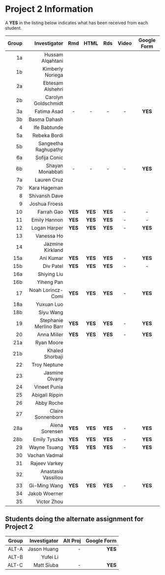 # Project 2 Information

A **YES** in the listing below indicates what has been received from each student.

Group | Investigator | Rmd | HTML | Rds | Video | Google Form
---: | ---: | :---: | :---: | :---: | :---: | :---:
1a | Hussam Alqahtani | 
1b | Kimberly Noriega | 
2a | Ebtesam Alshehri | 
2b | Carolyn Goldschmidt | 
3a | Fatima Asad | - | - | - | - | **YES**  
3b | Basma Dahash |
4 | Ife Babtunde |
5a | Rebeka Bordi |
5b | Sangeetha Raghupathy |
6a | Sofija Conic |
6b | Shayan Monabbati | - | - | - | - | **YES** 
7a | Lauren Cruz |
7b | Kara Hageman |
8 | Shivansh Dave | 		
9 | Joshua Froess | 
10 | Farrah Gao	| **YES** | **YES** | **YES** | - | -
11 | Emily Hannon | **YES** | **YES** | **YES** | - | -		
12 | Logan Harper | **YES** | **YES** | **YES** | - | **YES**
13 | Vanessa Ho |
14 | Jazmine Kirkland |
15a | Ani Kumar | **YES** | **YES** | **YES** | - | **YES** 
15b | Div Patel | **YES** | **YES** | **YES** | - | -		
16a | Shiying Liu |
16b | Yiheng Pan |
17 | Noah Lorincz-Comi | **YES** | **YES** | **YES** | - | **YES** 
18a | Yuxuan Luo |
18b | Siyu Wang |
19 | Stephanie Merlino Barr | **YES** | **YES** | **YES** | - | **YES**
20 | Anna Miller | **YES** | **YES** | **YES** | - | **YES**
21a | Ryan Moore |
21b | Khaled Shorbaji |
22 | Troy Neptune | 
23 | Jasmine Olvany |
24 | Vineet Punia | 
25 | Abigail Rippin | 
26 | Abby Roche | 
27 | Claire Sonnenborn | 
28a | Alena Sorensen | **YES** | **YES** | **YES** | - | **YES**
28b | Emily Tyszka | **YES** | **YES** | **YES** | - | **YES** 
29 | Wayne Tsuang | **YES** | **YES** | **YES** | - | **YES** 
30 | Vachan Vadmal |
31 | Rajeev Varkey | 
32 | Anastasia Vassiliou | 
33 | Gi-Ming Wang | **YES** | **YES** | **YES** | - | **YES**
34 | Jakob Woerner |
35 | Victor Zhou |

## Students doing the alternate assignment for Project 2

Group | Investigator | Alt Proj | Google Form
---: | ---: | ---: | ---:
ALT-A | Jason Huang | - | **YES**
ALT-B | Yufei Li | 
ALT-C | Matt Siuba | - | **YES**		
